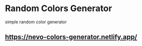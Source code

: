 # Random Colors Generator

simple random color generator
## https://nevo-colors-generator.netlify.app/